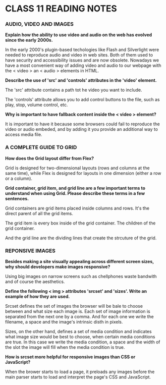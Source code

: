 # CLASS 11 READING NOTES


### AUDIO, VIDEO AND IMAGES


**Explain how the ability to use video and audio on the web has evolved since the early 2000s.**

In the early 2000's plugin-based techologies like Flash and Silverlight were needed to reproduce audio and video in web sites. Both of them used to have security and accessibility issues and are now obsolete. Nowadays we have a most convenient way of adding video and audio to our webpage with the < video > an < audio > elements in HTML.


**Describe the use of 'src' and 'controls' attributes in the 'video' element.**

The 'src' attribute contains a path tot he video you want to include.

The 'controls' attribute allows you to add control buttons to the file, such as play, stop, volume control, etc.


**Why is important to have fallback content inside the < video > element?**

It is important to have it because some browsers could fail to reproduce the video or audio embeded, and by adding it you provide an additional way to access media file.



### A COMPLETE GUIDE TO GRID


**How does the Grid layout differ from Flex?**

Grid is designed for two-dimensional layouts (rows and columns at the same time), while Flex is designed for layouts in one dimension (either a row or a column).


**Grid container, grid item, and grid line are a few important terms to understand when using Grid. Please describe these terms in a few sentences.**

Grid containers are grid items placed inside columns and rows. It's the direct parent of all the grid items.

The grid item is every box inside of the grid container. The children of the grid container.

And the grid line are the dividing lines that create the strcuture of the grid.


### REPONSIVE IMAGES


**Besides making a site visually appealing across different screen sizes, why should developers make images responsive?**

Using big images on narrow screens such as chellphones waste bandwith and of course the aesthetics.



**Define the following < img > attributes 'srcset' and 'sizes'. Write an example of how they are used.**

Srcset defines the set of images the browser will be bale to choose between and what size each image is. Each set of image information is separated from the next one by a comma. And for each one we write the filename, a space and the image's intrinsic disth in pixels.

Sizes, on the other hand, defines a set of media condition and indicates what image size would be best to choose, when certain media conditions are true. In this case we write the media condition, a space and the width of the slot the image will fill when the media condition is true.


**How is srcset more helpful for responsive images than CSS or JavaScript?**

When the brower starts to load a page, it preloads any images before the main parser starts to load and interpret the page's CSS and JavaScript.

